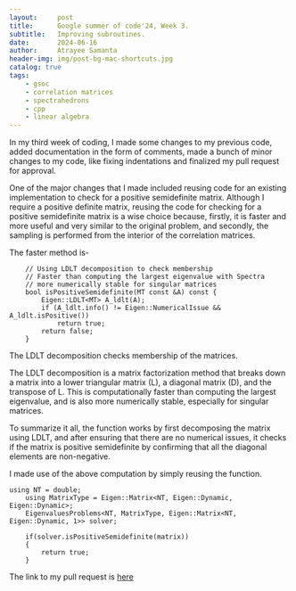 ```yaml
---
layout:     post
title:      Google summer of code'24, Week 3.
subtitle:   Improving subroutines.
date:       2024-06-16
author:     Atrayee Samanta
header-img: img/post-bg-mac-shortcuts.jpg
catalog: true
tags:
    - gsoc
    - correlation matrices
    - spectrahedrons
    - cpp
    - linear algebra
---
```


In my third week of coding, I made some changes to my previous code, added documentation in the form of comments, made a bunch of minor changes to my code, like fixing indentations and finalized my pull request for approval.

One of the major changes that I made included reusing code for an existing implementation to check for a positive semidefinite matrix. Although I require a positive definite matrix, reusing the code for checking for a positive semidefinite matrix is a wise choice because, firstly, it is faster and more useful and very similar to the original problem, and secondly, the sampling is performed from the interior of the correlation matrices.

The faster method is-
```
    // Using LDLT decomposition to check membership
    // Faster than computing the largest eigenvalue with Spectra
    // more numerically stable for singular matrices
    bool isPositiveSemidefinite(MT const &A) const {
        Eigen::LDLT<MT> A_ldlt(A);
        if (A_ldlt.info() != Eigen::NumericalIssue && A_ldlt.isPositive())
            return true;
        return false;
    }
```
The LDLT decomposition checks membership of the matrices.

The LDLT decomposition is a matrix factorization method that breaks down a matrix into a lower triangular matrix (L), a diagonal matrix (D), and the transpose of L. This is computationally faster than computing the largest eigenvalue, and is also more numerically stable, especially for singular matrices.

To summarize it all, the function works by first decomposing the matrix using LDLT, and after ensuring that there are no numerical issues, it checks if the matrix is positive semidefinite by confirming that all the diagonal elements are non-negative.

I made use of the above computation by simply reusing the function.

```
using NT = double;
    using MatrixType = Eigen::Matrix<NT, Eigen::Dynamic, Eigen::Dynamic>;
    EigenvaluesProblems<NT, MatrixType, Eigen::Matrix<NT, Eigen::Dynamic, 1>> solver;

    if(solver.isPositiveSemidefinite(matrix))
    {
        return true;
    }
```

The link to my pull request is [here](https://github.com/GeomScale/volesti/pull/306)

